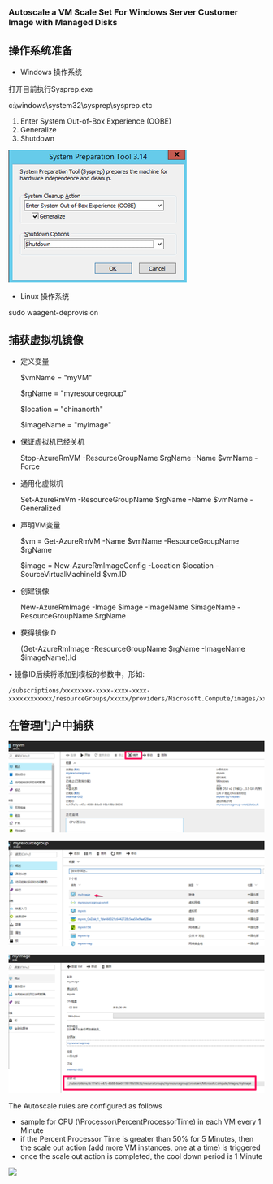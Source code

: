 ### Autoscale a VM Scale Set For Windows Server Customer Image with Managed Disks ###

## 操作系统准备 ##

- Windows 操作系统

打开目前执行Sysprep.exe

c:\windows\system32\sysprep\sysprep.etc

1. Enter System Out-of-Box Experience (OOBE)
2. Generalize
3. Shutdown

![Sysprep](assets/README-4401a.png)

- Linux 操作系统

sudo waagent-deprovision

## 捕获虚拟机镜像 ##

- 定义变量

  $vmName = "myVM"

  $rgName = "myresourcegroup"

  $location = "chinanorth"

  $imageName = "myImage"

- 保证虚拟机已经关机

    Stop-AzureRmVM -ResourceGroupName $rgName -Name $vmName -Force

- 通用化虚拟机

    Set-AzureRmVm -ResourceGroupName $rgName -Name $vmName -Generalized

- 声明VM变量

    $vm = Get-AzureRmVM -Name $vmName -ResourceGroupName $rgName

    $image = New-AzureRmImageConfig -Location $location -SourceVirtualMachineId $vm.ID

- 创建镜像

    New-AzureRmImage -Image $image -ImageName $imageName -ResourceGroupName $rgName

- 获得镜像ID

    (Get-AzureRmImage -ResourceGroupName $rgName -ImageName $imageName).Id

• 镜像ID后续将添加到模板的参数中，形如:

    /subscriptions/xxxxxxxx-xxxx-xxxx-xxxx-xxxxxxxxxxxx/resourceGroups/xxxxx/providers/Microsoft.Compute/images/xxxxx

## 在管理门户中捕获 ##

![Capture](assets/README-e7b1a.png)

![ImageID](assets/README-d4ac7.png)

![ImageID2](assets/README-32161.png)

The Autoscale rules are configured as follows
- sample for CPU (\\Processor\\PercentProcessorTime) in each VM every 1 Minute
- if the Percent Processor Time is greater than 50% for 5 Minutes, then the scale out action (add more VM instances, one at a time) is triggered
- once the scale out action is completed, the cool down period is 1 Minute


<a href="https://portal.azure.cn/#create/Microsoft.Template/uri/https%3A%2F%2Fraw.githubusercontent.com%2Fdafoyiming%2Fazure-quick-start-china%2Fmeat%2F201-vmss-customer-managed-image-autoscale-existing-vnet%2Fazuredeploy.json" target="_blank">
    <img src="http://azuredeploy.net/deploybutton.png"/>
</a>
